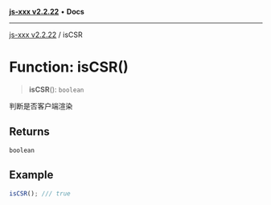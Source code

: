 [**js-xxx v2.2.22**](../README.md) • **Docs**

***

[js-xxx v2.2.22](../README.md) / isCSR

# Function: isCSR()

> **isCSR**(): `boolean`

判断是否客户端渲染

## Returns

`boolean`

## Example

```ts
isCSR(); /// true
```
